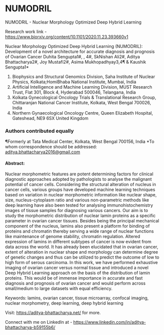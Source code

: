 # NUMODRIL
NUMODRIL - Nuclear Morphology  Optimized Deep Hybrid Learning

Research work link - https://www.biorxiv.org/content/10.1101/2020.11.23.393660v1


Nuclear Morphology Optimized Deep Hybrid Learning (NUMODRIL): Development of a novel architecture for accurate diagnosis and prognosis of Ovarian Cancer 
Duhita Sengupta1#, , 4#, SkNishan Ali2#, Aditya Bhattacharya2#, Joy Mustafi2#, Asima Mukhopadhyay3,4¶ & Kaushik Sengupta1*
1.	Biophysics and Structural Genomics Division, Saha Institute of Nuclear Physics, Kolkata;HomiBhaba National Institute, Mumbai, India
2.	Artificial Intelligence and Machine Learning Division, MUST Research Trust, Flat 301, Block 4, Hyderabad 500046, Telangana, India
3.	Kolkata Gynecological Oncology Trials & Translational Research Group, Chittaranjan National Cancer Institute, Kolkata, West Bengal 700026, India
4.	Northern Gynaecological Oncology Centre, Queen Elizabeth Hospital, Gateshead, NE9 6SX United Kingdom

### Authors contributed equally
¶Formerly at Tata Medical Center, Kolkata, West Bengal 700156, India
*To whom correspondence should be addressed: aditya.bhattacharya2016@gmail.com



#### Abstract:

Nuclear morphometric features are potent determining factors for clinical diagnostic approaches adopted by pathologists to analyse the malignant potential of cancer cells. Considering the structural alteration of nucleus in cancer cells, various groups have developed machine learning techniques based on variation in nuclear morphometric information like nuclear shape, size, nucleus-cytoplasm ratio and various non-parametric methods like deep learning have also been tested for analysing immunohistochemistry images of tissue samples for diagnosing various cancers. Our aim is to study the morphometric distribution of nuclear lamin proteins as a specific parameter in ovarian cancer tissues. Besides being the principal mechanical component of the nucleus, lamins also present a platform for binding of proteins and chromatin thereby serving a wide range of nuclear functions like maintenance of genome stability, chromatin regulation. Altered expression of lamins in different subtypes of cancer is now evident from data across the world. It has already been elucidated that in ovarian cancer, extent of alteration in nuclear shape and morphology can determine degree of genetic changes and thus can be utilized to predict the outcome of low to high form of serous carcinoma. In this work, we have performed exhaustive imaging of ovarian cancer versus normal tissue and introduced a novel Deep Hybrid Learning approach on the basis of the distribution of lamin proteins. This would be of immense importance in accurate and fast diagnosis and prognosis of ovarian cancer and would perform across small/medium to large datasets with equal efficiency.
 
Keywords: lamins, ovarian cancer, tissue microarray, confocal imaging, nuclear morphometry, deep learning, deep hybrid learning


Visit: https://aditya-bhattacharya.net/ for more.

Connect with me on LinkedIn at - https://www.linkedin.com/in/aditya-bhattacharya-b59155b6/
